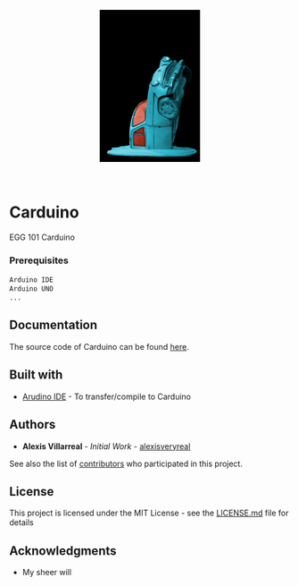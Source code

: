 <br><br>

<p align="center">
<a href=https://github.com/alexisveryreal"><img width = "180" src="./car.jpg" alt="car logo"></a>
<br>

</p>
<br>

# Carduino
EGG 101 Carduino

### Prerequisites

```
Arduino IDE
Arduino UNO
...
```

## Documentation
The source code of Carduino can be found [here](./robot-car.ino/).

## Built with

* [Arudino IDE](https://www.arduino.cc/en/Main/Software) - To transfer/compile to Carduino

## Authors

* **Alexis Villarreal** - *Initial Work* - [alexisveryreal](https://github.com/alexisveryreal)

See also the list of [contributors](https://github.com/alexisveryreal/Carduino/graphs/contributors) who participated in this project.

## License
This project is licensed under the MIT License - see the [LICENSE.md](LICENSE.md) file for details

## Acknowledgments

* My sheer will

